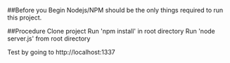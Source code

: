##Before you Begin
Nodejs/NPM should be the only things required to run this project.

##Procedure
Clone project
Run 'npm install' in root directory
Run 'node server.js' from root directory

Test by going to http://localhost:1337
